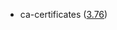 - ca-certificates ([3.76](https://firefox-source-docs.mozilla.org/security/nss/releases/nss_3_76.html))
